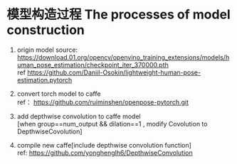 # 模型构造过程 The processes of model construction

1. origin model
source: 
https://download.01.org/opencv/openvino_training_extensions/models/human_pose_estimation/checkpoint_iter_370000.pth  
ref 
https://github.com/Daniil-Osokin/lightweight-human-pose-estimation.pytorch   

2. convert torch model to caffe   
ref： https://github.com/ruiminshen/openpose-pytorch.git 

3. add depthwise convolution to caffe model  
[when group==num_output && dilation==1 , modify Covolution to DepthwiseCovolution]  
  
4. compile new caffe[include depthwise convolution function]  
ref: https://github.com/yonghenglh6/DepthwiseConvolution  
















